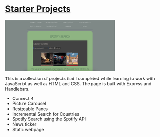 <h1><a href="https://starter-projects.herokuapp.com/" alt="Stage to Stage" title="Stage to Stage" target="_blank">Starter Projects</a></h1>
<img src="/public/preview.png" width="360" />

<p>This is a collection of projects that I completed while learning to work with JavaScript as well as HTML and CSS. The page is built with Express and Handlebars.</p>
<ul>
  <li>Connect 4</li>  
  <li>Picture Carousel</li>
  <li>Resizeable Panes</li>
  <li>Incremental Search for Countries</li>
  <li>Spotify Search using the Spotify API</li>
  <li>News ticker</li>
  <li>Static webpage</li>
</ul>
